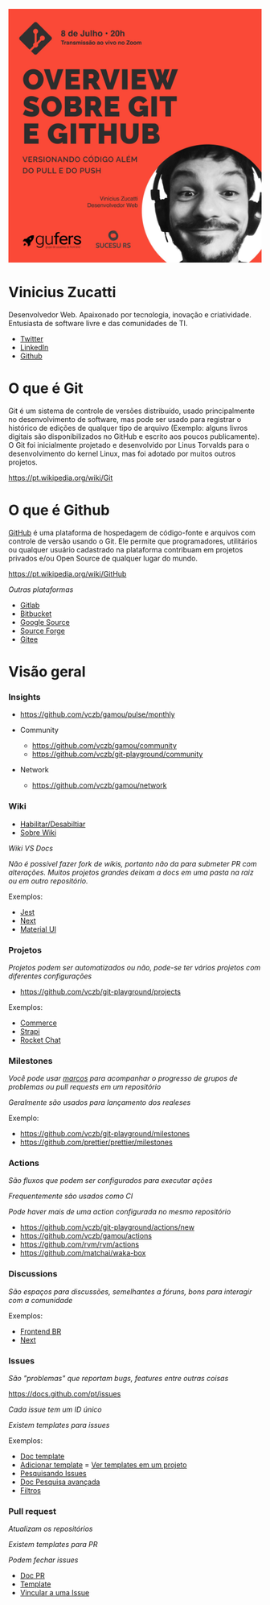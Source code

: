 ![Vinicius Zucatti](./img.jpg)

# Vinicius Zucatti

Desenvolvedor Web. Apaixonado por tecnologia, inovação e criatividade. Entusiasta de software livre e das comunidades de TI.

- [Twitter](https://twitter.com/viniciuszucatti)
- [LinkedIn](https://www.linkedin.com/in/viniciuszucatti/)
- [Github](https://github.com/vczb)

# O que é Git

Git é um sistema de controle de versões distribuído, usado principalmente no desenvolvimento de software, mas pode ser usado para registrar o histórico de edições de qualquer tipo de arquivo (Exemplo: alguns livros digitais são disponibilizados no GitHub e escrito aos poucos publicamente). O Git foi inicialmente projetado e desenvolvido por Linus Torvalds para o desenvolvimento do kernel Linux, mas foi adotado por muitos outros projetos.

https://pt.wikipedia.org/wiki/Git

# O que é Github

[GitHub](https://github.com/) é uma plataforma de hospedagem de código-fonte e arquivos com controle de versão usando o Git. Ele permite que programadores, utilitários ou qualquer usuário cadastrado na plataforma contribuam em projetos privados e/ou Open Source de qualquer lugar do mundo. 

https://pt.wikipedia.org/wiki/GitHub

_Outras plataformas_

- [Gitlab](https://about.gitlab.com/)
- [Bitbucket](https://bitbucket.org/)
- [Google Source](https://cloud.google.com/source-repositories/?hl=pt-BR)
- [Source Forge](https://sourceforge.net/)
- [Gitee](https://gitee.com/)


# Visão geral

### Insights

- https://github.com/vczb/gamou/pulse/monthly

- Community
    - https://github.com/vczb/gamou/community
    - https://github.com/vczb/git-playground/community
- Network
    - https://github.com/vczb/gamou/network

### Wiki


- [Habilitar/Desabiltiar](https://github.com/vczb/gamou/settings)
- [Sobre Wiki](https://docs.github.com/pt/communities/documenting-your-project-with-wikis/about-wikis)

_Wiki VS Docs_

_Não é possível fazer fork de wikis, portanto não da para submeter PR com alterações.
Muitos projetos grandes deixam a docs em uma pasta na raiz ou em outro repositório._

Exemplos:

- [Jest](https://github.com/facebook/jest)
- [Next](https://github.com/vercel/next.js)
- [Material UI](https://github.com/mui-org/material-ui)


### Projetos

_Projetos podem ser automatizados ou não, pode-se ter vários projetos com diferentes configurações_

- https://github.com/vczb/git-playground/projects

Exemplos: 

- [Commerce](https://github.com/vercel/commerce/projects/1)
- [Strapi](https://github.com/strapi/strapi/projects)
- [Rocket Chat](https://github.com/RocketChat/Rocket.Chat/projects)

### Milestones

_Você pode usar [marcos](https://docs.github.com/pt/issues/using-labels-and-milestones-to-track-work/about-milestones) para acompanhar o progresso de grupos de problemas ou pull requests em um repositório_

_Geralmente são usados para lançamento dos realeses_

Exemplo: 

- https://github.com/vczb/git-playground/milestones
- https://github.com/prettier/prettier/milestones

### Actions

_São fluxos que podem ser configurados para executar ações_

_Frequentemente são usados como CI_ 

_Pode haver mais de uma action configurada no mesmo repositório_

- https://github.com/vczb/git-playground/actions/new
- https://github.com/vczb/gamou/actions
- https://github.com/rvm/rvm/actions
- https://github.com/matchai/waka-box

### Discussions

_São espaços para discussões, semelhantes a fóruns, bons para interagir com a comunidade_

Exemplos: 

- [Frontend BR](https://github.com/frontendbr/forum/discussions)
- [Next](https://github.com/vercel/next.js/discussions)

### Issues

_São "problemas" que reportam bugs, features entre outras coisas_

https://docs.github.com/pt/issues

_Cada issue tem um ID único_

_Existem templates para issues_

Exemplos: 

 - [Doc template](https://docs.github.com/pt/communities/using-templates-to-encourage-useful-issues-and-pull-requests/manually-creating-a-single-issue-template-for-your-repository)
 - [Adicionar template](https://github.com/vczb/git-playground/issues/templates/edit)
 = [Ver templates em um projeto](https://github.com/vczb/gamou/tree/main/.github/ISSUE_TEMPLATE)
 - [Pesquisando Issues](https://github.com/issues?q=is%3Aissue+is%3Aopen+label%3A%22good+first+issue%22+)
 - [Doc Pesquisa avançada](https://docs.github.com/pt/github/searching-for-information-on-github/searching-on-github/searching-issues-and-pull-requests)
- [Filtros](https://github.com/spree/spree/issues)

### Pull request

_Atualizam os repositórios_

_Existem templates para PR_

_Podem fechar issues_

- [Doc PR](https://docs.github.com/pt/github/collaborating-with-pull-requests/proposing-changes-to-your-work-with-pull-requests/about-pull-requests)
- [Template](https://github.com/vczb/gamou/blob/main/.github/pull_request_template.md)
- [Vincular a uma Issue](https://docs.github.com/pt/issues/tracking-your-work-with-issues/creating-issues/linking-a-pull-request-to-an-issue)